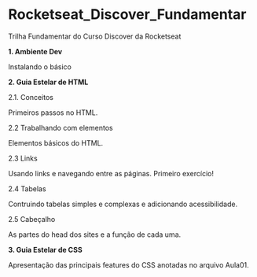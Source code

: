 # Rocketseat_Discover_Fundamentar
 Trilha Fundamentar do Curso Discover da Rocketseat

**1. Ambiente Dev**
<p>Instalando o básico</p>

**2. Guia Estelar de HTML**

2.1. Conceitos
    <p>Primeiros passos no HTML.</p>

2.2 Trabalhando com elementos
    <p>Elementos básicos do HTML.   </p>

2.3 Links
    <p>Usando links e navegando entre as páginas. Primeiro exercício!</p>

2.4 Tabelas
    <p>Contruindo tabelas simples e complexas e adicionando acessibilidade.</p>

2.5 Cabeçalho
    <p>As partes do head dos sites e a função de cada uma.</p>

**3. Guia Estelar de CSS**

Apresentação das principais features do CSS anotadas no arquivo Aula01.

